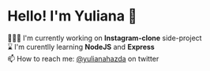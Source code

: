 # Hello! I'm Yuliana 🤍

👩🏼‍💻   I'm currently working on **Instagram-clone** side-project  
⌛️ I'm curentlly learning **NodeJS** and **Express**  
📫 How to reach me: [@yulianahazda](https://twitter.com/yulianahazda) on twitter   

